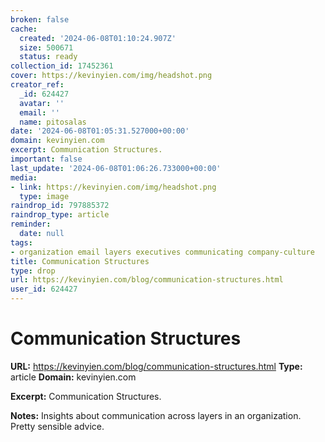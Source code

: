 ```yaml
---
broken: false
cache:
  created: '2024-06-08T01:10:24.907Z'
  size: 500671
  status: ready
collection_id: 17452361
cover: https://kevinyien.com/img/headshot.png
creator_ref:
  _id: 624427
  avatar: ''
  email: ''
  name: pitosalas
date: '2024-06-08T01:05:31.527000+00:00'
domain: kevinyien.com
excerpt: Communication Structures.
important: false
last_update: '2024-06-08T01:06:26.733000+00:00'
media:
- link: https://kevinyien.com/img/headshot.png
  type: image
raindrop_id: 797885372
raindrop_type: article
reminder:
  date: null
tags:
- organization email layers executives communicating company-culture
title: Communication Structures
type: drop
url: https://kevinyien.com/blog/communication-structures.html
user_id: 624427
---
```


# Communication Structures

**URL:** https://kevinyien.com/blog/communication-structures.html
**Type:** article
**Domain:** kevinyien.com

**Excerpt:** Communication Structures.

**Notes:**
Insights about communication across layers in an organization. Pretty sensible advice.
